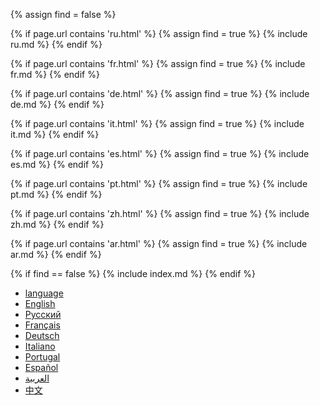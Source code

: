 {% assign find = false %}
 
{% if page.url contains 'ru.html' %}
{% assign find = true %}
{% include ru.md %}
{% endif %}


{% if page.url contains 'fr.html' %}
{% assign find = true %}
{% include fr.md %}
{% endif %}

{% if page.url contains 'de.html' %}
{% assign find = true %}
{% include de.md %}
{% endif %}

{% if page.url contains 'it.html' %}
{% assign find = true %}
{% include it.md %}
{% endif %}


{% if page.url contains 'es.html' %}
{% assign find = true %}
{% include es.md %}
{% endif %}

{% if page.url contains 'pt.html' %}
{% assign find = true %}
{% include pt.md %}
{% endif %}


{% if page.url contains 'zh.html' %}
{% assign find = true %}
{% include zh.md %}
{% endif %}

{% if page.url contains 'ar.html' %}
{% assign find = true %}
{% include ar.md %}
{% endif %}


{% if find == false %}
{% include index.md %}
{% endif %}

<ul class="languagepicker roundborders large">
	<a href="#"><li>language</li></a>
    <a href="index"><li>English</li></a>
    <a href="ru"><li>Русский</li></a>
	<a href="fr"><li>Français</li></a>
    <a href="de"><li>Deutsch</li></a>
    <a href="it"><li>Italiano</li></a>
    <a href="pt"><li>Portugal</li></a>
    <a href="es"><li>Español</li></a>
    <a href="ar"><li>العربية</li></a>
    <a href="zh"><li>中文</li></a>
</ul>
      
	        
